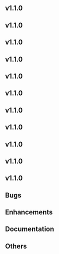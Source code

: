 ## v1.1.0



## v1.1.0



## v1.1.0



## v1.1.0



## v1.1.0



## v1.1.0



## v1.1.0



## v1.1.0



## v1.1.0



## v1.1.0



## v1.1.0

## Bugs
## Enhancements
## Documentation
## Others



